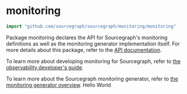 # monitoring

```go
import "github.com/sourcegraph/sourcegraph/monitoring/monitoring"
```

Package monitoring declares the API for Sourcegraph's monitoring definitions as well as the monitoring generator implementation itself.
For more details about this package, refer to the [API documentation](https://sourcegraph.com/github.com/sourcegraph/sourcegraph/-/docs/monitoring/monitoring).

To learn more about developing monitoring for Sourcegraph, refer to [the observability developer's guide](https://docs.sourcegraph.com/dev/background-information/observability).

To learn more about the Sourcegraph monitoring generator, refer to [the monitoring generator overview](https://docs.sourcegraph.com/dev/background-information/observability/monitoring-generator).
Hello World
